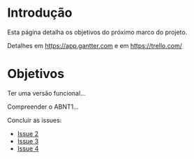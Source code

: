# Introdução #

Esta página detalha os objetivos do próximo marco do projeto.

Detalhes em https://app.gantter.com e em https://trello.com/

# Objetivos #

Ter uma versão funcional...

Compreender o ABNT1...

Concluir as issues:

  * [Issue 2](https://code.google.com/p/abntex2/issues/detail?id=2)
  * [Issue 3](https://code.google.com/p/abntex2/issues/detail?id=3)
  * [Issue 4](https://code.google.com/p/abntex2/issues/detail?id=4)